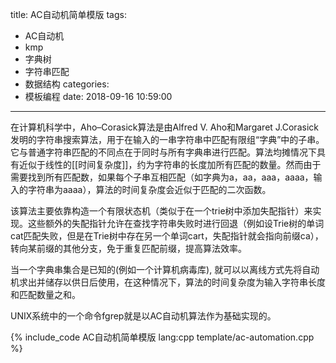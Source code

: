 title: AC自动机简单模版
tags:
  - AC自动机
  - kmp
  - 字典树
  - 字符串匹配
  - 数据结构
categories:
  - 模板编程
date: 2018-09-16 10:59:00
---

在计算机科学中，Aho–Corasick算法是由Alfred V. Aho和Margaret J.Corasick 发明的字符串搜索算法，用于在输入的一串字符串中匹配有限组“字典”中的子串。它与普通字符串匹配的不同点在于同时与所有字典串进行匹配。算法均摊情况下具有近似于线性的[[时间复杂度]]，约为字符串的长度加所有匹配的数量。然而由于需要找到所有匹配数，如果每个子串互相匹配（如字典为a，aa，aaa，aaaa，输入的字符串为aaaa），算法的时间复杂度会近似于匹配的二次函数。

该算法主要依靠构造一个有限状态机（类似于在一个trie树中添加失配指针）来实现。这些额外的失配指针允许在查找字符串失败时进行回退（例如设Trie树的单词cat匹配失败，但是在Trie树中存在另一个单词cart，失配指针就会指向前缀ca），转向某前缀的其他分支，免于重复匹配前缀，提高算法效率。

当一个字典串集合是已知的(例如一个计算机病毒库), 就可以以离线方式先将自动机求出并储存以供日后使用，在这种情况下，算法的时间复杂度为输入字符串长度和匹配数量之和。

UNIX系统中的一个命令fgrep就是以AC自动机算法作为基础实现的。

<!--more-->

{% include_code AC自动机简单模版 lang:cpp template/ac-automation.cpp %}